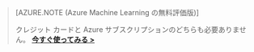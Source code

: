 > [AZURE.NOTE (Azure Machine Learning の無料評価版)]
> 
> クレジット カードと Azure サブスクリプションのどちらも必要ありません。 <a href="https://studio.azureml.net/?selectAccess=true&o=2" target="_blank">**今すぐ使ってみる >**</a>
> 
> 



<!--HONumber=Nov16_HO2-->


